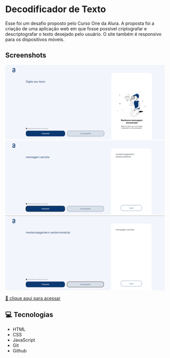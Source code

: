 # Decodificador de Texto

Esse foi um desafio proposto pelo Curso One da Alura. A proposta foi a criação de uma aplicação web em que fosse possível criptografar e descriptografar o texto desejado pelo usuário. O site também é responsivo para os dispositivos móveis.




## Screenshots

![App Screenshot](./assets/captura_tela_inicial.png)
![App Screenshot](./assets/captura_mensagem_criptografada.png)
![App Screenshot](./assets/captura_mensagem%20descriptografada.png)

[🔗 clique aqui para acessar](https://decodificador-de-texto-psi-neon.vercel.app/)

## 💻 Tecnologias
* HTML
* CSS
* JavaScript
* Git
* Github
